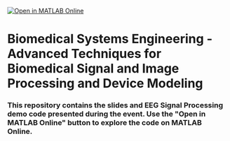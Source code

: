 [![Open in MATLAB Online](https://www.mathworks.com/images/responsive/global/open-in-matlab-online.svg)](https://matlab.mathworks.com/open/github/v1?repo=armandogarcia17/Rice_Biotech_Symposium&file=Demo_EEG_Seizure.mlx)
# Biomedical Systems Engineering - Advanced Techniques for Biomedical Signal and Image Processing and Device Modeling
### This repository contains the slides and EEG Signal Processing demo code presented during the event. Use the "Open in MATLAB Online" button to explore the code on MATLAB Online.
